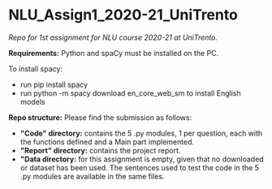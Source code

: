 # NLU_Assign1_2020-21_UniTrento
*Repo for 1st assignment for NLU course 2020-21 at UniTrento.*

**Requirements:**
Python and spaCy must be installed on the PC.

To install spacy:
* run pip install spacy
* run python -m spacy download en_core_web_sm to install English models

**Repo structure:**
Please find the submission as follows:
* **"Code" directory:** contains the 5 .py modules, 1 per question, each with the functions defined and a Main part implemented.
* **"Report" directory:** contains the project report.
* **"Data directory:** for this assignment is empty, given that no downloaded or dataset has been used. The sentences used to test the code in the 5 .py modules are available in the same files.

